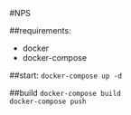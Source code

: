 #NPS

##requirements:
* docker
* docker-compose

##start:
`docker-compose up -d`

##build
`docker-compose build`  
`docker-compose push`